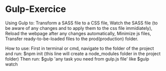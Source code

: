# Gulp-Exercice

Using Gulp to:
Transform a SASS file to a CSS file, 
Watch the SASS file (to be aware of any changes and to 
  apply them to the css file immidiately),
Reload the webpage after any changes automatically,
Minimize js files,
Transfer ready-to-be-loaded files to the prod(production) folder.

How to use: 
First in terminal or cmd, navigate to the folder of the project and run: $npm init (this line will create a node_modules folder in the project folder)
Then run: $gulp 'any task you need from gulp.js file' like $gulp watch
